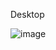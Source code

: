 Desktop

![image](https://github.com/user-attachments/assets/89292885-6db4-4a7f-bb81-1f5f4e462730)

